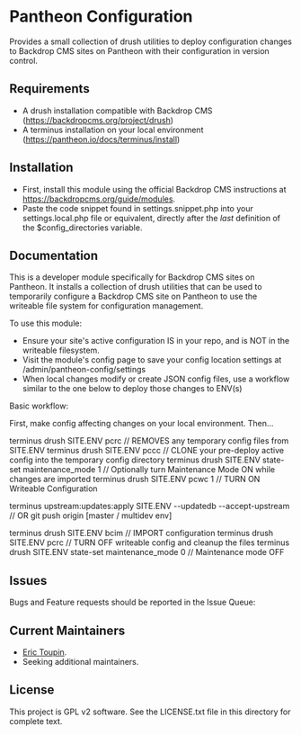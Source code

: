 Pantheon Configuration
======================

Provides a small collection of drush utilities to deploy configuration changes
to Backdrop CMS sites on Pantheon with their configuration in version control.

Requirements
------------

- A drush installation compatible with Backdrop CMS (https://backdropcms.org/project/drush)
- A terminus installation on your local environment (https://pantheon.io/docs/terminus/install)

Installation
------------

- First, install this module using the official Backdrop CMS instructions at
  https://backdropcms.org/guide/modules.
- Paste the code snippet found in settings.snippet.php into your
  settings.local.php file or equivalent, directly after the _last_ definition
  of the $config_directories variable.


Documentation
-------------

This is a developer module specifically for Backdrop CMS sites on Pantheon.
It installs a collection of drush utilities that can be used to temporarily 
configure a Backdrop CMS site on Pantheon to use the writeable file system
for configuration management.

To use this module:
 - Ensure your site's active configuration IS in your repo, and is NOT in 
   the writeable filesystem.
 - Visit the module's config page to save your config location settings at
   /admin/pantheon-config/settings
 - When local changes modify or create JSON config files, use a workflow
   similar to the one below to deploy those changes to ENV(s)

Basic workflow:

First, make config affecting changes on your local environment. Then...

terminus drush SITE.ENV pcrc                          // REMOVES any temporary config files from SITE.ENV
terminus drush SITE.ENV pccc                          // CLONE your pre-deploy active config into the temporary config directory
terminus drush SITE.ENV state-set maintenance_mode 1  // Optionally turn Maintenance Mode ON while changes are imported
terminus drush SITE.ENV pcwc 1                        // TURN ON Writeable Configuration

terminus upstream:updates:apply SITE.ENV --updatedb --accept-upstream //
  OR
git push origin [master / multidev env]

terminus drush SITE.ENV bcim                          // IMPORT configuration
terminus drush SITE.ENV pcrc                          // TURN OFF writeable config and cleanup the files
terminus drush SITE.ENV state-set maintenance_mode 0  // Maintenance mode OFF

Issues
------

Bugs and Feature requests should be reported in the Issue Queue:


Current Maintainers
-------------------

- [Eric Toupin](https://github.com/eric2pin).
- Seeking additional maintainers.

License
-------

This project is GPL v2 software.
See the LICENSE.txt file in this directory for complete text.